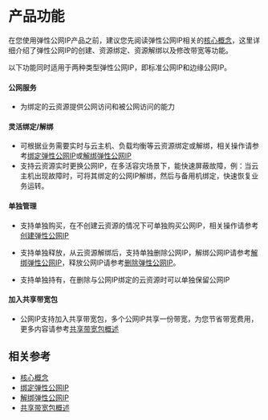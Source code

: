# 产品功能

在您使用弹性公网IP产品之前，建议您先阅读弹性公网IP相关的[核心概念](Core-Concepts.md)，这里详细介绍了弹性公网IP的创建、资源绑定、资源解绑以及修改带宽等功能。

以下功能同时适用于两种类型弹性公网IP，即标准公网IP和边缘公网IP。
#### 公网服务
  - 为绑定的云资源提供公网访问和被公网访问的能力
#### 灵活绑定/解绑
  - 可根据业务需要实时与云主机、负载均衡等云资源绑定或解绑，相关操作请参考[绑定弹性公网IP](../Operation-Guide/Elastic-IP-Management/Associate-Elastic-IP.md)或[解绑弹性公网IP](Operation-Guide/Elastic-IP-Management/Disassociate-Elastic-IP.md)
  - 支持云资源实时更换公网IP，在多活容灾场景下，能快速屏蔽故障，例：当云主机出现故障时，可将其绑定的公网IP解绑，然后与备用机绑定，快速恢复业务运转。
  
#### 单独管理
  - 支持单独购买，在不创建云资源的情况下可单独购买公网IP，相关操作请参考[创建弹性公网IP](../Operation-Guide/Elastic-IP-Management/Create-Elastic-IP.md)
 
  - 支持单独释放，从云资源解绑后，支持单独删除公网IP，解绑公网IP请参考[解绑弹性公网IP](Operation-Guide/Elastic-IP-Management/Disassociate-Elastic-IP.md)，释放公网IP请参考[删除弹性公网IP](Operation-Guide/Elastic-IP-Management/Delete-Elastic-IP.md)。
  - 支持单独持有，在删除与公网IP绑定的云资源时可以单独保留公网IP

#### 加入共享带宽包
  - 公网IP支持加入共享带宽包，多个公网IP共享一份带宽，为您节省带宽费用，更多内容请参考[共享带宽包概述](../../Shared-Bandwidth-Package/Introductions/Product-Overview.md)
 

## 相关参考
- [核心概念](Core-Concepts.md)
- [绑定弹性公网IP](../Operation-Guide/Elastic-IP-Management/Associate-Elastic-IP.md)
- [解绑弹性公网IP](Operation-Guide/Elastic-IP-Management/Disassociate-Elastic-IP.md)
- [共享带宽包概述](../../Shared-Bandwidth-Package/Introductions/Product-Overview.md)

